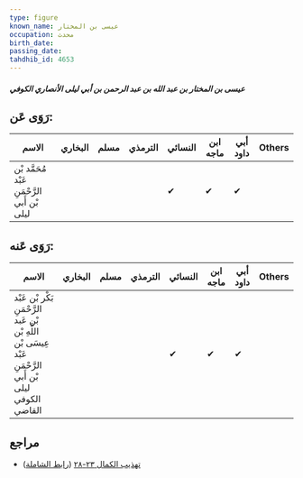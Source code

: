 ```yaml
---
type: figure
known_name: عيسى بن المختار
occupation: محدث
birth_date:
passing_date:
tahdhib_id: 4653
---
```

##### عيسى بن المختار بن عبد الله بن عبد الرحمن بن أبي ليلى الأنصاري الكوفي

## رَوَى عَن:
| الاسم                                        | البخاري | مسلم | الترمذي | النسائي | ابن ماجه | أبي داود | Others |
| -------------------------------------------- | ------- | ---- | ------- | ------- | -------- | -------- | ------ |
| مُحَمَّد بْن عَبْد الرَّحْمَنِ بْن أَبي ليلى |         |      |         | ✔       | ✔        | ✔        |        |
## رَوَى عَنه:
| الاسم                                                                                                     | البخاري | مسلم | الترمذي | النسائي | ابن ماجه | أبي داود | Others |
| --------------------------------------------------------------------------------------------------------- | ------- | ---- | ------- | ------- | -------- | -------- | ------ |
| بَكْر بْن عَبْد الرَّحْمَنِ بْن عَبد اللَّهِ بْن عِيسَى بْن عَبْد الرَّحْمَنِ بْن أَبي ليلى الكوفي القاضي |         |      |         | ✔       | ✔        | ✔        |        |
## مراجع
- [تهذيب الكمال ٢٣-٢٨](obsidian://open?vault=Tahdhib-al-Kamal&file=Figures/٤٦٥٣-عيسى%20بن%20المختار%20بن%20عبد%20الله%20بن%20عبد%20الرحمن%20بن%20أبي%20ليلى%20الأنصاري%20الكوفي) ([رابط الشاملة](https://shamela.ws/book/3722/11915))